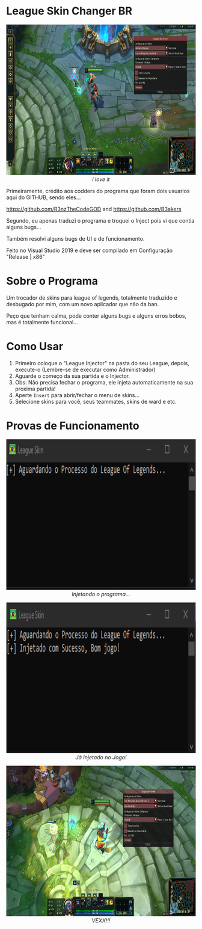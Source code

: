 # League Skin Changer BR


<p align="center">
  <img height=400 src="/img/Main.png" >
  <br>
  <i>i love it </i>
</p>



Primeiramente, crédito aos codders do programa que foram dois usuarios aqui do GITHUB, sendo eles... 


https://github.com/R3nzTheCodeGOD and https://github.com/B3akers


Segundo, eu apenas traduzi o programa e troquei o Inject pois vi que contia alguns bugs... 

Também resolvi alguns bugs de UI e de funcionamento.


Feito no Visual Studio 2019 e deve ser compilado em Configuração "Release | x86"  


# Sobre o Programa
Um trocador de skins para league of legends, totalmente traduzido e desbugado por mim, com um novo aplicador que não da ban.


Peço que tenham calma, pode conter alguns bugs e alguns erros bobos, mas é totalmente funcional...


# Como Usar
1. Primeiro coloque o "League Injector" na pasta do seu League, depois, execute-o (Lembre-se de executar como Administrador)
2. Aguarde o começo da sua partida e o Injector.
3. Obs: Não precisa fechar o programa, ele injeta automaticamente na sua proxima partida!
4. Aperte `Insert` para abrir/fechar o menu de skins...
5. Selecione skins para você, seus teammates, skins de ward e etc.


# Provas de Funcionamento


<p align="center">
  <img height=400 src="/img/Waiting.png" >
  <br>
  <i>Injetando o programa...</i>
</p>


<p align="center">
  <img height=400 src="/img/Injected.png" >
  <br>
  <i>Já Injetado no Jogo!</i>
</p>


<p align="center">
  <img height=400 src="/img/2main.png" >
  <br>
  <i>VEXX!!!</i>
</p>
